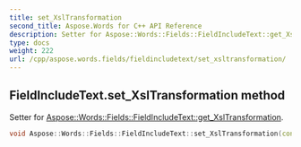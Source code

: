 ```yaml
---
title: set_XslTransformation
second_title: Aspose.Words for C++ API Reference
description: Setter for Aspose::Words::Fields::FieldIncludeText::get_XslTransformation. 
type: docs
weight: 222
url: /cpp/aspose.words.fields/fieldincludetext/set_xsltransformation/
---
```

## FieldIncludeText.set_XslTransformation method


Setter for [Aspose::Words::Fields::FieldIncludeText::get_XslTransformation](../get_xsltransformation/).

```cpp
void Aspose::Words::Fields::FieldIncludeText::set_XslTransformation(const System::String &value)
```


